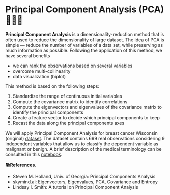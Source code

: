 # Principal Component Analysis (PCA)👨🏼‍🏫

**Principal Component Analysis** is a dimensionality-reduction method that is often used to reduce the dimensionality of large dataset. The idea of PCA is simple — reduce the number of variables of a data set, while preserving as much information as possible. Following the application of this method, we have several benefits
- we can rank the observations based on several variables
- overcome multi-collinearity
- data visualization (biplot)

This method is based on the following steps:
<ol>
<li>Standardize the range of continuous initial variables</li>
<li>Compute the covariance matrix to identify correlations</li>
<li>Compute the eigenvectors and eigenvalues of the covariance matrix to identify the principal components</li>
<li>Create a feature vector to decide which principal components to keep</li>
<li>Recast the data along the principal components axes</li>
</ol>

We will apply Principal Component Analysis for breast cancer Wisconsin (original) [dataset](https://www.kaggle.com/datasets/marshuu/breast-cancer). The dataset contains 699 real observations considering 9 independent variables that allow us to classify the dependent variable as malignant or benign. A brief description of the medical terminology can be consulted in this [notebook](https://github.com/MihaiTudor26/Logistic_Regression_Tutorial).

**📚References.**

- Steven M. Holland, Univ. of Georgia: Principal Components Analysis
- skymind.ai: Eigenvectors, Eigenvalues, PCA, Covariance and Entropy
- Lindsay I. Smith: A tutorial on Principal Component Analysis
